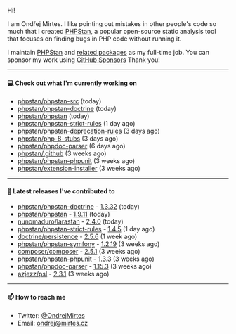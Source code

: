 Hi!

I am Ondřej Mirtes. I like pointing out mistakes in other people's code so much that I created [PHPStan](https://phpstan.org/), a popular open-source static analysis tool that focuses on finding bugs in PHP code without running it.

I maintain [PHPStan](https://github.com/phpstan/phpstan) and [related packages](https://github.com/phpstan/) as my full-time job. You can sponsor my work using [GitHub Sponsors](https://github.com/sponsors/ondrejmirtes) Thank you!

---

#### 💻 Check out what I'm currently working on

- [phpstan/phpstan-src](https://github.com/phpstan/phpstan-src) (today)
- [phpstan/phpstan-doctrine](https://github.com/phpstan/phpstan-doctrine) (today)
- [phpstan/phpstan](https://github.com/phpstan/phpstan) (today)
- [phpstan/phpstan-strict-rules](https://github.com/phpstan/phpstan-strict-rules) (1 day ago)
- [phpstan/phpstan-deprecation-rules](https://github.com/phpstan/phpstan-deprecation-rules) (3 days ago)
- [phpstan/php-8-stubs](https://github.com/phpstan/php-8-stubs) (3 days ago)
- [phpstan/phpdoc-parser](https://github.com/phpstan/phpdoc-parser) (6 days ago)
- [phpstan/.github](https://github.com/phpstan/.github) (3 weeks ago)
- [phpstan/phpstan-phpunit](https://github.com/phpstan/phpstan-phpunit) (3 weeks ago)
- [phpstan/extension-installer](https://github.com/phpstan/extension-installer) (3 weeks ago)

---

#### 🔭 Latest releases I've contributed to

- [phpstan/phpstan-doctrine](https://github.com/phpstan/phpstan-doctrine) - [1.3.32](https://github.com/phpstan/phpstan-doctrine/releases/tag/1.3.32) (today)
- [phpstan/phpstan](https://github.com/phpstan/phpstan) - [1.9.11](https://github.com/phpstan/phpstan/releases/tag/1.9.11) (today)
- [nunomaduro/larastan](https://github.com/nunomaduro/larastan) - [2.4.0](https://github.com/nunomaduro/larastan/releases/tag/2.4.0) (today)
- [phpstan/phpstan-strict-rules](https://github.com/phpstan/phpstan-strict-rules) - [1.4.5](https://github.com/phpstan/phpstan-strict-rules/releases/tag/1.4.5) (1 day ago)
- [doctrine/persistence](https://github.com/doctrine/persistence) - [2.5.6](https://github.com/doctrine/persistence/releases/tag/2.5.6) (1 week ago)
- [phpstan/phpstan-symfony](https://github.com/phpstan/phpstan-symfony) - [1.2.19](https://github.com/phpstan/phpstan-symfony/releases/tag/1.2.19) (3 weeks ago)
- [composer/composer](https://github.com/composer/composer) - [2.5.1](https://github.com/composer/composer/releases/tag/2.5.1) (3 weeks ago)
- [phpstan/phpstan-phpunit](https://github.com/phpstan/phpstan-phpunit) - [1.3.3](https://github.com/phpstan/phpstan-phpunit/releases/tag/1.3.3) (3 weeks ago)
- [phpstan/phpdoc-parser](https://github.com/phpstan/phpdoc-parser) - [1.15.3](https://github.com/phpstan/phpdoc-parser/releases/tag/1.15.3) (3 weeks ago)
- [azjezz/psl](https://github.com/azjezz/psl) - [2.3.1](https://github.com/azjezz/psl/releases/tag/2.3.1) (3 weeks ago)

---

#### 📫 How to reach me

- Twitter: [@OndrejMirtes](https://twitter.com/ondrejmirtes)
- Email: [ondrej@mirtes.cz](mailto:ondrej@mirtes.cz)
